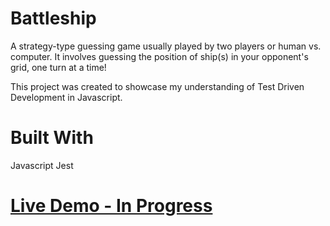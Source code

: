 # Battleship

A strategy-type guessing game usually played by two players or human vs. computer. It involves guessing the position of ship(s) in your opponent's grid, one turn at a time!

This project was created to showcase my understanding of Test Driven Development in Javascript. 

# Built With
Javascript
Jest

# [Live Demo - In Progress]()